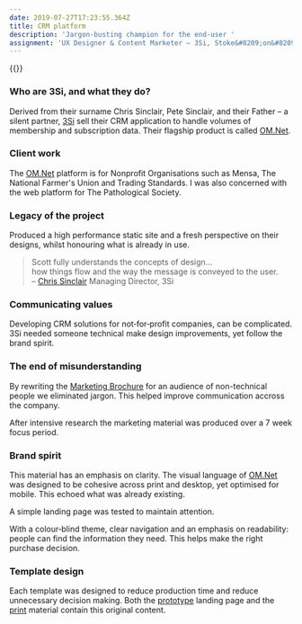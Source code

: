 ```yaml
---
date: 2019-07-27T17:23:55.364Z
title: CRM platform
description: 'Jargon-busting champion for the end-user '
assignment: 'UX Designer & Content Marketer – 3Si, Stoke&#8209;on&#8209;Trent'
---
```

{{<flickity src="https://inspiredlabs.co.uk/images/3si-sales.jpg" title="3Si marketing content" selectCell="flkty.selectCell( value, isWrapped, isInstant )" >}}

### Who are 3Si, and what they do?

Derived from their surname Chris Sinclair, Pete Sinclair, and their Father – a silent partner, [3Si](http://inspiredlabs.co.uk/3-si.com/) sell their CRM application to handle volumes of membership and subscription data. Their flagship product is called [OM.Net](http://inspiredlabs.co.uk/3-si.com/#modules). 

### Client work
The [OM.Net](http://inspiredlabs.co.uk/3-si.com/#clients) platform is for Nonprofit Organisations such as Mensa, The National Farmer's Union and Trading Standards. I was also concerned with the web platform for The Pathological Society.

### Legacy of the project

Produced a high performance static site and a fresh perspective on their designs, whilst honouring what is already in use.

> Scott fully understands the concepts of design…  
> how things flow and the way the message is conveyed to the user.  
> – [Chris Sinclair](http://inspiredlabs.co.uk/3-si.com/) Managing Director, 3Si

<!--### Explore

Marketing Brochure

### Visit

[3Si.com](http://inspiredlabs.co.uk/3-si.com/) [Marketing Brochure](http://inspiredlabs.co.uk/3-si.com/print/3si-infosheets-draft.pdf)

* * *

# About the production in detail

## UX designer | Template design for thier designers | Writing marketing material
-->

### Communicating values
Developing CRM solutions for not‑for‑profit companies, can be complicated. 3Si needed someone technical make design improvements, yet follow the brand spirit. 

### The end of misunderstanding
By rewriting the [Marketing Brochure](http://inspiredlabs.co.uk/3-si.com/print/3si-infosheets-draft.pdf) for an audience of non-technical people we eliminated jargon. This helped improve communication accross the company.

After intensive research the marketing material was produced over a 7 week focus period. 

### Brand spirit
This material has an emphasis on clarity. The visual language of [OM.Net](http://inspiredlabs.co.uk/3-si.com/index.html#modules) was designed to be cohesive across print and desktop, yet optimised for mobile. This echoed what was already existing.

A simple landing page was tested to maintain attention. 

With a colour‑blind theme, clear navigation and an emphasis on readability: people can find the information they need. This helps make the right purchase decision.

### Template design
Each template was designed to reduce production time and reduce unnecessary decision making. Both the [prototype](http://inspiredlabs.co.uk/3-si.com/index.html) landing page and the [print](http://inspiredlabs.co.uk/3-si.com/print/3si-infosheets-draft.pdf) material contain this original content. 





<!--
*   3-Si.com typography
*   Integrity, customers choose them bc: they've been providing one app for a longtime.
*   goal: simplification (linguistic hygiene: clean up terms phrases and conventions, end jargon), scalability, less paper, overcome poor visual acuity, consolidate other marketing material. Be sensitive to what has gone before. Target at decision makers, NOT the end user... is this as integral as they are aiming to be?
*   2x new customers per. year.
*   Who makes them the most cash?

*   TEMPLATE DESIGN:
*   You can see examples of this template used here: www.retinart.net/media/images/secret-law-of-page-harmony/RETINART\_secret-law-of-page-harmony.pdf
*   Good link "secret-law-of-page-harmony" is from here: http://retinart.net/design-theory/

> Simple is harder than complex: you have to work hard to get your thinking clean to make it simple.  
> But it's worth it, because once you get there… you can move mountains.  
> – [Steve Jobs](#) Apple
-->
